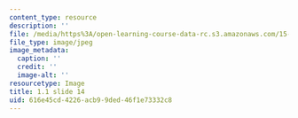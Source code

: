```yaml
---
content_type: resource
description: ''
file: /media/https%3A/open-learning-course-data-rc.s3.amazonaws.com/15-s21-nuts-and-bolts-of-business-plans-january-iap-2014/616e45cd4226acb99ded46f1e73332c8_Slide14.JPG
file_type: image/jpeg
image_metadata:
  caption: ''
  credit: ''
  image-alt: ''
resourcetype: Image
title: 1.1 slide 14
uid: 616e45cd-4226-acb9-9ded-46f1e73332c8
---
```

